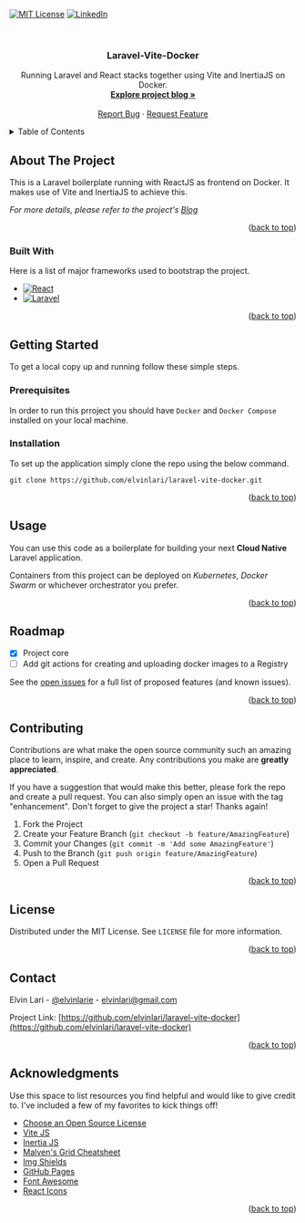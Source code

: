 <!--
[![Contributors][contributors-shield]][contributors-url]
[![Forks][forks-shield]][forks-url]
[![Stargazers][stars-shield]][stars-url]
[![Issues][issues-shield]][issues-url]
-->
[![MIT License][license-shield]][license-url]
[![LinkedIn][linkedin-shield]][linkedin-url]



<!-- PROJECT LOGO -->
<br />
<div align="center">

  <h3 align="center">Laravel-Vite-Docker</h3>

  <p align="center">
    Running Laravel and React stacks together using Vite and InertiaJS on Docker.
    <br />
    <a href="https://betterprogramming.pub/dockerize-laravel-vite-react-application-in-your-development-environment-a118aea4a02d?source=friends_link&sk=98e665436b5bd2e2ec9cc4d57fcce130/"><strong>Explore project blog »</strong></a>
    <br />
    <br />
    <a href="https://github.com/elvinlari/laravel-vite-docker/issues">Report Bug</a>
    ·
    <a href="https://github.com/elvinlari/laravel-vite-docker/issues">Request Feature</a>
  </p>
</div>



<!-- TABLE OF CONTENTS -->
<details>
  <summary>Table of Contents</summary>
  <ol>
    <li>
      <a href="#about-the-project">About The Project</a>
      <ul>
        <li><a href="#built-with">Built With</a></li>
      </ul>
    </li>
    <li>
      <a href="#getting-started">Getting Started</a>
      <ul>
        <li><a href="#prerequisites">Prerequisites</a></li>
        <li><a href="#installation">Installation</a></li>
      </ul>
    </li>
    <li><a href="#usage">Usage</a></li>
    <li><a href="#roadmap">Roadmap</a></li>
    <li><a href="#contributing">Contributing</a></li>
    <li><a href="#license">License</a></li>
    <li><a href="#contact">Contact</a></li>
    <li><a href="#acknowledgments">Acknowledgments</a></li>
  </ol>
</details>



<!-- ABOUT THE PROJECT -->
## About The Project

This is a Laravel boilerplate running with ReactJS as frontend on Docker. It makes use of Vite and InertiaJS to achieve this.

_For more details, please refer to the project's [Blog](https://betterprogramming.pub/dockerize-laravel-vite-react-application-in-your-development-environment-a118aea4a02d?source=friends_link&sk=98e665436b5bd2e2ec9cc4d57fcce130)_

<p align="right">(<a href="#readme">back to top</a>)</p>



### Built With

Here is a list of major frameworks used to bootstrap the project.

* [![React][React.js]][React-url]
* [![Laravel][Laravel.com]][Laravel-url]

<p align="right">(<a href="#readme">back to top</a>)</p>



<!-- GETTING STARTED -->
## Getting Started

To get a local copy up and running follow these simple steps.

### Prerequisites

In order to run this prroject you should have `Docker` and `Docker Compose` installed on your local machine.

### Installation

To set up the application simply clone the repo using the below command.
```
git clone https://github.com/elvinlari/laravel-vite-docker.git
```

<p align="right">(<a href="#readme">back to top</a>)</p>



<!-- USAGE EXAMPLES -->
## Usage

You can use this code as a boilerplate for building your next **Cloud Native** Laravel application.

Containers from this project can be deployed on *Kubernetes*, *Docker Swarm* or whichever orchestrator you prefer.

<p align="right">(<a href="#readme">back to top</a>)</p>



<!-- ROADMAP -->
## Roadmap

- [x] Project core
- [ ] Add git actions for creating and uploading docker images to a Registry

See the [open issues](https://github.com/elvinlari/laravel-vite-docker/issues) for a full list of proposed features (and known issues).

<p align="right">(<a href="#readme">back to top</a>)</p>



<!-- CONTRIBUTING -->
## Contributing

Contributions are what make the open source community such an amazing place to learn, inspire, and create. Any contributions you make are **greatly appreciated**.

If you have a suggestion that would make this better, please fork the repo and create a pull request. You can also simply open an issue with the tag "enhancement".
Don't forget to give the project a star! Thanks again!

1. Fork the Project
2. Create your Feature Branch (`git checkout -b feature/AmazingFeature`)
3. Commit your Changes (`git commit -m 'Add some AmazingFeature'`)
4. Push to the Branch (`git push origin feature/AmazingFeature`)
5. Open a Pull Request

<p align="right">(<a href="#readme">back to top</a>)</p>



<!-- LICENSE -->
## License

Distributed under the MIT License. See `LICENSE` file for more information.

<p align="right">(<a href="#readme">back to top</a>)</p>



<!-- CONTACT -->
## Contact

Elvin Lari - [@elvinlarie](https://twitter.com/elvinlarie) - elvinlari@gmail.com

Project Link: [https://github.com/elvinlari/laravel-vite-docker](https://github.com/elvinlari/laravel-vite-docker)

<p align="right">(<a href="#readme">back to top</a>)</p>



<!-- ACKNOWLEDGMENTS -->
## Acknowledgments

Use this space to list resources you find helpful and would like to give credit to. I've included a few of my favorites to kick things off!

* [Choose an Open Source License](https://choosealicense.com)
* [Vite JS](https://vitejs.dev/)
* [Inertia JS](https://inertiajs.com/)
* [Malven's Grid Cheatsheet](https://grid.malven.co/)
* [Img Shields](https://shields.io)
* [GitHub Pages](https://pages.github.com)
* [Font Awesome](https://fontawesome.com)
* [React Icons](https://react-icons.github.io/react-icons/search)

<p align="right">(<a href="#readme">back to top</a>)</p>



<!-- MARKDOWN LINKS & IMAGES -->
<!-- https://www.markdownguide.org/basic-syntax/#reference-style-links -->
[contributors-shield]: https://img.shields.io/github/contributors/othneildrew/Best-README-Template.svg?style=for-the-badge
[contributors-url]: https://github.com/elvinlari/laravel-vite-docker/graphs/contributors
[forks-shield]: https://img.shields.io/github/forks/othneildrew/Best-README-Template.svg?style=for-the-badge
[forks-url]: https://github.com/elvinlari/laravel-vite-docker/network/members
[stars-shield]: https://img.shields.io/github/stars/othneildrew/Best-README-Template.svg?style=for-the-badge
[stars-url]: https://github.com/elvinlari/laravel-vite-docker/stargazers
[issues-shield]: https://img.shields.io/github/issues/othneildrew/Best-README-Template.svg?style=for-the-badge
[issues-url]: https://github.com/elvinlari/laravel-vite-docker/issues
[license-shield]: https://img.shields.io/github/license/othneildrew/Best-README-Template.svg?style=for-the-badge
[license-url]: https://github.com/elvinlari/laravel-vite-docker/blob/master/LICENSE
[linkedin-shield]: https://img.shields.io/badge/-LinkedIn-black.svg?style=for-the-badge&logo=linkedin&colorB=555
[linkedin-url]: https://www.linkedin.com/in/elvin-lari
[product-screenshot]: images/screenshot.png
[Next.js]: https://img.shields.io/badge/next.js-000000?style=for-the-badge&logo=nextdotjs&logoColor=white
[Next-url]: https://nextjs.org/
[React.js]: https://img.shields.io/badge/React-20232A?style=for-the-badge&logo=react&logoColor=61DAFB
[React-url]: https://reactjs.org/
[Vue.js]: https://img.shields.io/badge/Vue.js-35495E?style=for-the-badge&logo=vuedotjs&logoColor=4FC08D
[Vue-url]: https://vuejs.org/
[Angular.io]: https://img.shields.io/badge/Angular-DD0031?style=for-the-badge&logo=angular&logoColor=white
[Angular-url]: https://angular.io/
[Svelte.dev]: https://img.shields.io/badge/Svelte-4A4A55?style=for-the-badge&logo=svelte&logoColor=FF3E00
[Svelte-url]: https://svelte.dev/
[Laravel.com]: https://img.shields.io/badge/Laravel-FF2D20?style=for-the-badge&logo=laravel&logoColor=white
[Laravel-url]: https://laravel.com
[Bootstrap.com]: https://img.shields.io/badge/Bootstrap-563D7C?style=for-the-badge&logo=bootstrap&logoColor=white
[Bootstrap-url]: https://getbootstrap.com
[JQuery.com]: https://img.shields.io/badge/jQuery-0769AD?style=for-the-badge&logo=jquery&logoColor=white
[JQuery-url]: https://jquery.com 
